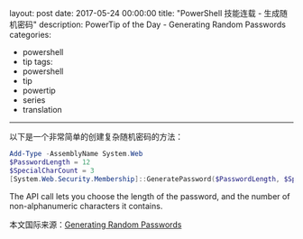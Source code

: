 layout: post
date: 2017-05-24 00:00:00
title: "PowerShell 技能连载 - 生成随机密码"
description: PowerTip of the Day - Generating Random Passwords
categories:
- powershell
- tip
tags:
- powershell
- tip
- powertip
- series
- translation
---
以下是一个非常简单的创建复杂随机密码的方法：

```powershell
Add-Type -AssemblyName System.Web
$PasswordLength = 12
$SpecialCharCount = 3
[System.Web.Security.Membership]::GeneratePassword($PasswordLength, $SpecialCharCount)
```

The API call lets you choose the length of the password, and the number of non-alphanumeric characters it contains.

<!--more-->
本文国际来源：[Generating Random Passwords](http://community.idera.com/powershell/powertips/b/tips/posts/generating-random-password)
